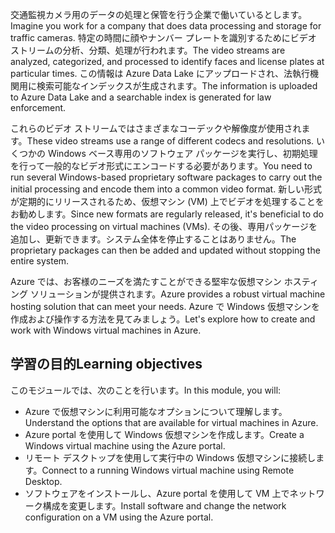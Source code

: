 <span data-ttu-id="60d95-101">交通監視カメラ用のデータの処理と保管を行う企業で働いているとします。</span><span class="sxs-lookup"><span data-stu-id="60d95-101">Imagine you work for a company that does data processing and storage for traffic cameras.</span></span> <span data-ttu-id="60d95-102">特定の時間に顔やナンバー プレートを識別するためにビデオ ストリームの分析、分類、処理が行われます。</span><span class="sxs-lookup"><span data-stu-id="60d95-102">The video streams are analyzed, categorized, and processed to identify faces and license plates at particular times.</span></span> <span data-ttu-id="60d95-103">この情報は Azure Data Lake にアップロードされ、法執行機関用に検索可能なインデックスが生成されます。</span><span class="sxs-lookup"><span data-stu-id="60d95-103">The information is uploaded to Azure Data Lake and a searchable index is generated for law enforcement.</span></span>

<span data-ttu-id="60d95-104">これらのビデオ ストリームではさまざまなコーデックや解像度が使用されます。</span><span class="sxs-lookup"><span data-stu-id="60d95-104">These video streams use a range of different codecs and resolutions.</span></span> <span data-ttu-id="60d95-105">いくつかの Windows ベース専用のソフトウェア パッケージを実行し、初期処理を行って一般的なビデオ形式にエンコードする必要があります。</span><span class="sxs-lookup"><span data-stu-id="60d95-105">You need to run several Windows-based proprietary software packages to carry out the initial processing and encode them into a common video format.</span></span> <span data-ttu-id="60d95-106">新しい形式が定期的にリリースされるため、仮想マシン (VM) 上でビデオを処理することをお勧めします。</span><span class="sxs-lookup"><span data-stu-id="60d95-106">Since new formats are regularly released, it's beneficial to do the video processing on virtual machines (VMs).</span></span> <span data-ttu-id="60d95-107">その後、専用パッケージを追加し、更新できます。システム全体を停止することはありません。</span><span class="sxs-lookup"><span data-stu-id="60d95-107">The proprietary packages can then be added and updated without stopping the entire system.</span></span>

<span data-ttu-id="60d95-108">Azure では、お客様のニーズを満たすことができる堅牢な仮想マシン ホスティング ソリューションが提供されます。</span><span class="sxs-lookup"><span data-stu-id="60d95-108">Azure provides a robust virtual machine hosting solution that can meet your needs.</span></span> <span data-ttu-id="60d95-109">Azure で Windows 仮想マシンを作成および操作する方法を見てみましょう。</span><span class="sxs-lookup"><span data-stu-id="60d95-109">Let's explore how to create and work with Windows virtual machines in Azure.</span></span>

## <a name="learning-objectives"></a><span data-ttu-id="60d95-110">学習の目的</span><span class="sxs-lookup"><span data-stu-id="60d95-110">Learning objectives</span></span>

<span data-ttu-id="60d95-111">このモジュールでは、次のことを行います。</span><span class="sxs-lookup"><span data-stu-id="60d95-111">In this module, you will:</span></span>

- <span data-ttu-id="60d95-112">Azure で仮想マシンに利用可能なオプションについて理解します。</span><span class="sxs-lookup"><span data-stu-id="60d95-112">Understand the options that are available for virtual machines in Azure.</span></span>
- <span data-ttu-id="60d95-113">Azure portal を使用して Windows 仮想マシンを作成します。</span><span class="sxs-lookup"><span data-stu-id="60d95-113">Create a Windows virtual machine using the Azure portal.</span></span>
- <span data-ttu-id="60d95-114">リモート デスクトップを使用して実行中の Windows 仮想マシンに接続します。</span><span class="sxs-lookup"><span data-stu-id="60d95-114">Connect to a running Windows virtual machine using Remote Desktop.</span></span>
- <span data-ttu-id="60d95-115">ソフトウェアをインストールし、Azure portal を使用して VM 上でネットワーク構成を変更します。</span><span class="sxs-lookup"><span data-stu-id="60d95-115">Install software and change the network configuration on a VM using the Azure portal.</span></span>